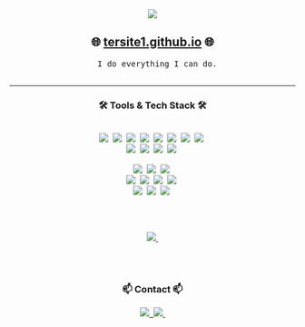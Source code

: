 <!--타이틀 부분-->
<div align="center">
  <img src="https://github.com/tersite1/tersite1/assets/160453556/839e0b29-a9b6-4e28-8189-fd0134cc3bc8" />

  <h2>🌐 <a href="https://tersite1.github.io" target="_blank">tersite1.github.io</a> 🌐</h2>

  <pre>
  I do everything I can do.
  </pre>
</div>

---

<h3 align="center">🛠 Tools & Tech Stack 🛠</h3>

<br>

<div align="center">
  <img src="https://img.shields.io/badge/Next.js-000000.svg?style=for-the-badge&logo=nextdotjs&logoColor=white" />&nbsp;
  <img src="https://img.shields.io/badge/React-20232A.svg?style=for-the-badge&logo=react&logoColor=61DAFB" />&nbsp;
  <img src="https://img.shields.io/badge/git-F05033.svg?style=for-the-badge&logo=git&logoColor=white" />&nbsp;
  <img src="https://img.shields.io/badge/github-181717.svg?style=for-the-badge&logo=github&logoColor=white" />&nbsp;
  <img src="https://img.shields.io/badge/Notion-F3F3F3.svg?style=for-the-badge&logo=notion&logoColor=black" />&nbsp;
  <img src="https://img.shields.io/badge/Swift-F05138.svg?style=for-the-badge&logo=swift&logoColor=white" />&nbsp;
  <img src="https://img.shields.io/badge/Docker-2496ED.svg?style=for-the-badge&logo=docker&logoColor=white" />&nbsp;
  <img src="https://img.shields.io/badge/SSH-333333.svg?style=for-the-badge&logo=ssh&logoColor=white" />&nbsp;
</div>

<div align="center">
  <img src="https://img.shields.io/badge/VSCode-2C2C32.svg?style=for-the-badge&logo=visual-studio-code&logoColor=22ABF3" />&nbsp;
  <img src="https://img.shields.io/badge/Jupyter-2C2C32.svg?style=for-the-badge&logo=jupyter&logoColor=F37726" />&nbsp;
  <img src="https://img.shields.io/badge/Python-white.svg?style=for-the-badge&logo=python&logoColor=3776AB" />&nbsp;
  <img src="https://img.shields.io/badge/C++-F3F3F3.svg?style=for-the-badge&logo=cplusplus&logoColor=00599C" />&nbsp;
</div>

<br>

<div align="center">
  <img src="https://img.shields.io/badge/Linux-white.svg?style=for-the-badge&logo=linux&logoColor=FCC624" />&nbsp;
  <img src="https://img.shields.io/badge/ROS-white.svg?style=for-the-badge&logo=ros&logoColor=navy" />&nbsp;
  <img src="https://img.shields.io/badge/Blender-1572B6.svg?style=for-the-badge&logo=blender&logoColor=orange" />&nbsp;
</div>

<div align="center">
  <img src="https://img.shields.io/badge/Adobe%20Photoshop-08253c.svg?style=for-the-badge&logo=adobe%20photoshop&logoColor=37abff" />&nbsp;
  <img src="https://img.shields.io/badge/QGIS-white.svg?style=for-the-badge&logo=qgis&logoColor=589632" />&nbsp;
  <img src="https://img.shields.io/badge/Revit-white.svg?style=for-the-badge&logo=autodeskrevit&logoColor=black" />&nbsp;
  <img src="https://img.shields.io/badge/AutoCAD-white.svg?style=for-the-badge&logo=autocad&logoColor=red" />&nbsp;
</div>

<div align="center">
  <img src="https://img.shields.io/badge/Colmap-2C2C2C.svg?style=for-the-badge&logo=colmap&logoColor=white" />&nbsp;
  <img src="https://img.shields.io/badge/Meshlab-0078d7.svg?style=for-the-badge&logo=meshlab&logoColor=white" />&nbsp;
  <img src="https://img.shields.io/badge/CloudCompare-239120.svg?style=for-the-badge&logo=cloudcompare&logoColor=white" />&nbsp;
</div>

<br><br>

<div align="center">
  <a href="https://soundcloud.com/lovemedo083">
    <img src="https://img.shields.io/badge/SoundCloud-FF5500.svg?style=for-the-badge&logo=soundcloud&logoColor=white" />&nbsp;
  </a>
</div>

<br><br>

<h3 align="center">📫 Contact 📫</h3>

<div align="center">
  <a href="https://www.linkedin.com/in/min-seok-jang-a890312b1/">
    <img src="https://img.shields.io/badge/LinkedIn-0077B5.svg?style=for-the-badge&logo=linkedin&logoColor=white" />&nbsp;
  </a>
  <a href="mailto:itcouldbe0@yonsei.ac.kr">
    <img src="https://img.shields.io/badge/itcouldbe0@yonsei.ac.kr-D14836.svg?style=for-the-badge&logo=gmail&logoColor=white"/>&nbsp;
  </a>
</div>
